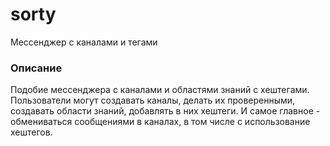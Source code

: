 # sorty
Мессенджер с каналами и тегами

### Описание

 Подобие мессенджера с каналами и областями знаний с хештегами. Пользователи могут создавать каналы, делать их проверенными, создавать области знаний, добавлять в них хештеги. И самое главное - обмениваться сообщениями в каналах, в том числе с использование хештегов.
